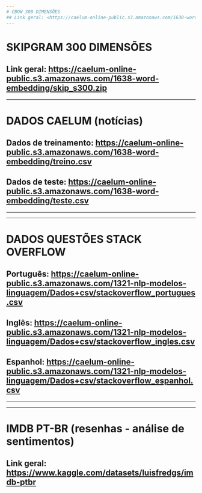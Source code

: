 ```yaml
---
# CBOW 300 DIMENSÕES
## Link geral: <https://caelum-online-public.s3.amazonaws.com/1638-word-embedding/cbow_s300.zip>
---
```

# SKIPGRAM 300 DIMENSÕES
## Link geral: <https://caelum-online-public.s3.amazonaws.com/1638-word-embedding/skip_s300.zip>
---
# DADOS CAELUM (notícias)
## Dados de treinamento: <https://caelum-online-public.s3.amazonaws.com/1638-word-embedding/treino.csv>
## Dados de teste: <https://caelum-online-public.s3.amazonaws.com/1638-word-embedding/teste.csv>
---
---
# DADOS QUESTÕES STACK OVERFLOW
## Português: <https://caelum-online-public.s3.amazonaws.com/1321-nlp-modelos-linguagem/Dados+csv/stackoverflow_portugues.csv>
## Inglês: <https://caelum-online-public.s3.amazonaws.com/1321-nlp-modelos-linguagem/Dados+csv/stackoverflow_ingles.csv>
## Espanhol: <https://caelum-online-public.s3.amazonaws.com/1321-nlp-modelos-linguagem/Dados+csv/stackoverflow_espanhol.csv>
---
---
# IMDB PT-BR (resenhas - análise de sentimentos)
## Link geral: https://www.kaggle.com/datasets/luisfredgs/imdb-ptbr
